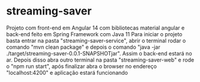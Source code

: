 # streaming-saver

Projeto com front-end em Angular 14 com bibliotecas material angular e back-end feito em Spring Framework com Java 11
Para iniciar o projeto basta entrar na pasta "streaming-saver-service", abrir o terminal rodar o comando "mvn clean package" e depois o comando "java -jar ./target/streaming-saver-0.0.1-SNAPSHOTjar". Assim o back-end estará no ar.
Depois disso abra outro terminal na pasta "streaming-saver-web" e rode o "npm run start", após finalizar abra o browser no endereço "localhost:4200" e aplicação estará funcionando
